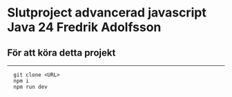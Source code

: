 # Slutproject advancerad javascript Java 24 Fredrik Adolfsson

## För att köra detta projekt
---

```
  git clone <URL>
  npm i
  npm run dev
```
